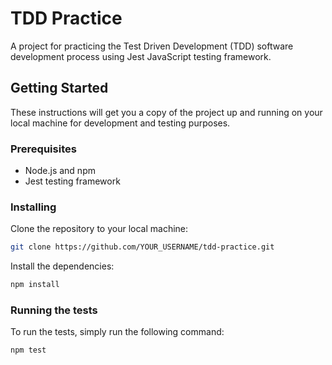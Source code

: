 # TDD Practice

A project for practicing the Test Driven Development (TDD) software development process using Jest JavaScript testing framework.

## Getting Started

These instructions will get you a copy of the project up and running on your local machine for development and testing purposes.

### Prerequisites

-   Node.js and npm
-   Jest testing framework

### Installing

Clone the repository to your local machine:

```bash
git clone https://github.com/YOUR_USERNAME/tdd-practice.git
```

Install the dependencies:

```bash
npm install
```

### Running the tests

To run the tests, simply run the following command:

```bash
npm test
```
